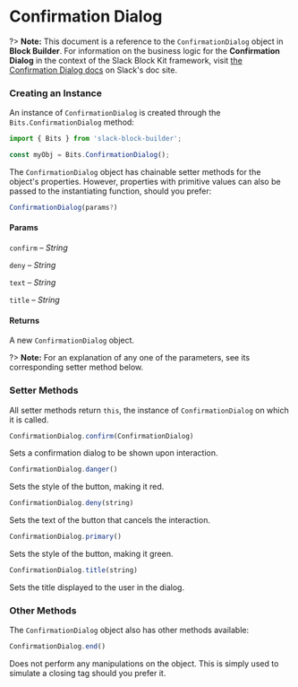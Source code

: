 # Confirmation Dialog

?> **Note:** This document is a reference to the `ConfirmationDialog` object in **Block Builder**. For information on the business logic for the **Confirmation Dialog** in the context of the Slack Block Kit framework, visit [the Confirmation Dialog docs](https:&#x2F;&#x2F;api.slack.com&#x2F;reference&#x2F;block-kit&#x2F;composition-objects#confirm) on Slack's doc site.

### Creating an Instance 

An instance of `ConfirmationDialog` is created through the `Bits.ConfirmationDialog` method:

```javascript
import { Bits } from 'slack-block-builder';

const myObj = Bits.ConfirmationDialog();
```


The `ConfirmationDialog` object has chainable setter methods for the object's properties. However, properties with primitive values can also be passed to the instantiating function, should you prefer:

```javascript
ConfirmationDialog(params?)
```

#### Params

`confirm` – *String*

`deny` – *String*

`text` – *String*

`title` – *String*

#### Returns

A new `ConfirmationDialog` object.

?> **Note:** For an explanation of any one of the parameters, see its corresponding setter method below.

### Setter Methods

All setter methods return `this`, the instance of `ConfirmationDialog` on which it is called.

```javascript
ConfirmationDialog.confirm(ConfirmationDialog)
```

Sets a confirmation dialog to be shown upon interaction.
```javascript
ConfirmationDialog.danger()
```

Sets the style of the button, making it red.
```javascript
ConfirmationDialog.deny(string)
```

Sets the text of the button that cancels the interaction.
```javascript
ConfirmationDialog.primary()
```

Sets the style of the button, making it green.
```javascript
ConfirmationDialog.title(string)
```

Sets the title displayed to the user in the dialog.


### Other Methods

The `ConfirmationDialog` object also has other methods available:

```javascript
ConfirmationDialog.end()
```

Does not perform any manipulations on the object. This is simply used to simulate a closing tag should you prefer it.

